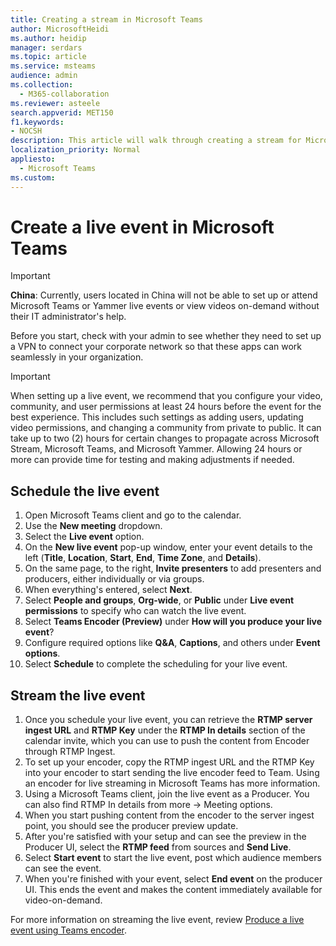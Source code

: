 ```yaml
---
title: Creating a stream in Microsoft Teams
author: MicrosoftHeidi
ms.author: heidip
manager: serdars
ms.topic: article
ms.service: msteams
audience: admin
ms.collection: 
  - M365-collaboration
ms.reviewer: asteele
search.appverid: MET150
f1.keywords:
- NOCSH
description: This article will walk through creating a stream for Microsoft Teams streaming events.
localization_priority: Normal
appliesto: 
  - Microsoft Teams
ms.custom:
---
```


# Create a live event in Microsoft Teams

> [!IMPORTANT]
> **China**: Currently, users located in China will not be able to set up or attend Microsoft Teams or Yammer live events or view videos on-demand without their IT administrator's help.
>
> Before you start, check with your admin to see whether they need to set up a VPN to connect your corporate network so that these apps can work seamlessly in your organization.

> [!IMPORTANT]
> When setting up a live event, we recommend that you configure your video, community, and user permissions at least 24 hours before the event for the best experience. This includes such settings as adding users, updating video permissions, and changing a community from private to public. It can take up to two (2) hours for certain changes to propagate across Microsoft Stream, Microsoft Teams, and Microsoft Yammer. Allowing 24 hours or more can provide time for testing and making adjustments if needed.

## Schedule the live event

1. Open Microsoft Teams client and go to the calendar.
1. Use the **New meeting** dropdown.
1. Select the **Live event** option.
1. On the **New live event** pop-up window, enter your event details to the left (**Title**, **Location**, **Start**, **End**, **Time Zone**, and **Details**).
1. On the same page, to the right, **Invite presenters** to add presenters and producers, either individually or via groups.
1. When everything's entered, select **Next**.
1. Select **People and groups**, **Org-wide**, or **Public** under **Live event permissions** to specify who can watch the live event.
1. Select **Teams Encoder (Preview)** under **How will you produce your live event**?
1. Configure required options like **Q&A**, **Captions**, and others under **Event options**.
1. Select **Schedule** to complete the scheduling for your live event.

## Stream the live event

1. Once you schedule your live event, you can retrieve the **RTMP server ingest URL** and **RTMP Key** under the **RTMP In details** section of the calendar invite, which you can use to push the content from Encoder through RTMP Ingest.
1. To set up your encoder, copy the RTMP ingest URL and the RTMP Key into your encoder to start sending the live encoder feed to Team. Using an encoder for live streaming in Microsoft Teams has more information.
1. Using a Microsoft Teams client, join the live event as a Producer. You can also find RTMP In details from more -> Meeting options.
1. When you start pushing content from the encoder to the server ingest point, you should see the producer preview update.
1. After you're satisfied with your setup and can see the preview in the Producer UI, select the **RTMP feed** from sources and **Send Live**.
1. Select **Start event** to start the live event, post which audience members can see the event.
1. When you're finished with your event, select **End event** on the producer UI. This ends the event and makes the content immediately available for video-on-demand.

For more information on streaming the live event, review [Produce a live event using Teams encoder](https://support.microsoft.com/office/produce-a-teams-live-event-using-teams-encoder-b0026c9d-fd37-4bb3-bffc-6961f221fbe9).
